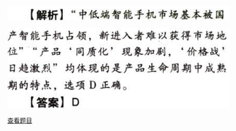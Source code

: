 ![](44324f72037aa0d5477bc83927048b23.png)

![](6289ea28a4dc1df666f6b57078d4badc.png)

[查看题目](../战略分析.本章真题.md#8-题目)

